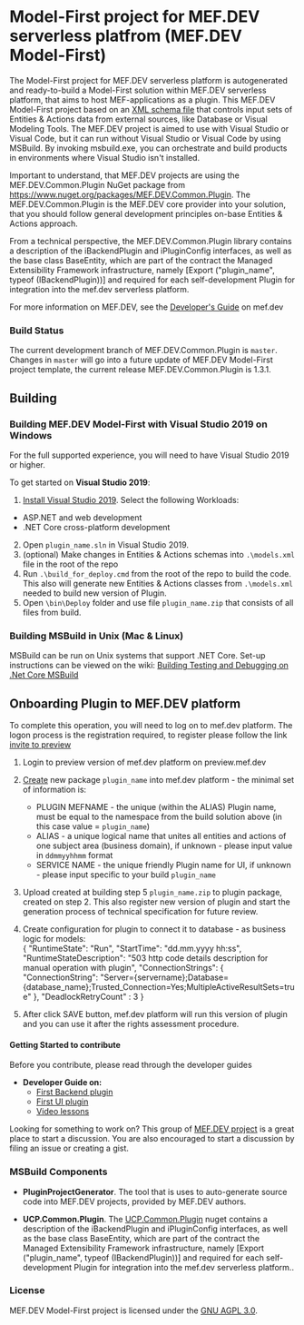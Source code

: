 ﻿# Model-First project for MEF.DEV serverless platfrom (MEF.DEV Model-First)

The Model-First project for MEF.DEV serverless platform is autogenerated and ready-to-build a Model-First solution within MEF.DEV serverless platform, that aims to host MEF-applications as a plugin. This MEF.DEV Model-First project based on an [XML schema file](https://mef.dev/images/sid.xsd) that controls input sets of Entities & Actions data from external sources, like Database or Visual Modeling Tools. The MEF.DEV project is aimed to use with Visual Studio or Visual Code, but it can run without Visual Studio or Visual Code by using MSBuild. By invoking msbuild.exe, you can orchestrate and build products in environments where Visual Studio isn't installed.

Important to understand, that MEF.DEV projects are using the MEF.DEV.Common.Plugin NuGet package from https://www.nuget.org/packages/MEF.DEV.Common.Plugin. The MEF.DEV.Common.Plugin is the MEF.DEV core provider into your solution, that you should follow general development principles on-base Entities & Actions approach.

From a technical perspective, the MEF.DEV.Common.Plugin library contains a description of the iBackendPlugin and iPluginСonfig interfaces, as well as the base class BaseEntity, which are part of the contract the Managed Extensibility Framework infrastructure, namely [Export ("plugin_name", typeof (IBackendPlugin))] and required for each self-development Plugin for integration into the mef.dev serverless platform.

For more information on MEF.DEV, see the [Developer's Guide](https://mef.dev/en/plugin_basics/introduction.php) on mef.dev

### Build Status

The current development branch of MEF.DEV.Common.Plugin is `master`. Changes in `master` will go into a future update of MEF.DEV Model-First project template, the current release MEF.DEV.Common.Plugin is 1.3.1.

## Building

### Building MEF.DEV Model-First with Visual Studio 2019 on Windows

For the full supported experience, you will need to have Visual Studio 2019 or higher.

To get started on **Visual Studio 2019**:

1. [Install Visual Studio 2019](https://www.visualstudio.com/vs/).  Select the following Workloads:
  - ASP.NET and web development
  - .NET Core cross-platform development
2. Open `plugin_name.sln` in Visual Studio 2019.
3. (optional) Make changes in Entities & Actions schemas into `.\models.xml` file in the root of the repo
4. Run `.\build_for_deploy.cmd` from the root of the repo to build the code. This also will generate new Entities & Actions classes from `.\models.xml` needed to build new version of Plugin.
5. Open `\bin\Deploy` folder and use file `plugin_name.zip` that consists of all files from build.

### Building MSBuild in Unix (Mac & Linux)

MSBuild can be run on Unix systems that support .NET Core. Set-up instructions can be viewed on the wiki: [Building Testing and Debugging on .Net Core MSBuild](https://github.com/dotnet/msbuild/blob/main/documentation/wiki/Building-Testing-and-Debugging-on-.Net-Core-MSBuild.md)

## Onboarding Plugin to MEF.DEV platform

To complete this operation, you will need to log on to mef.dev platform. The logon process is the registration required, to register please follow the link [invite to preview](https://preview.mef.dev/rflnk/9fJaM6YPHEo5Dc1pCMTHO5ynrm2OON6atMe3df%2fSaM5F%2bJeD%2bDywFisySLXJiGv4)
1. Login to preview version of mef.dev platform on preview.mef.dev
2. [Create](https://preview.mef.dev/store/service/create) new package `plugin_name` into mef.dev platform - the minimal set of information is:
   - PLUGIN MEFNAME - the unique (within the ALIAS) Plugin name, must be equal to the namespace from the build solution above (in this case value = `plugin_name`)
   - ALIAS - a unique logical name that unites all entities and actions of one subject area (business domain), if unknown - please input value in `ddmmyyhhmm` format
   - SERVICE NAME - the unique friendly Plugin name for UI, if unknown - please input specific to your build `plugin_name`
	
3. Upload created at building step 5 `plugin_name.zip` to plugin package, created on step 2. This also register new version of plugin and start the generation process of technical specification for future review.
4. Create configuration for plugin to connect it to database - as business logic for models:	
	{
  		"RuntimeState": "Run",
 		"StartTime": "dd.mm.yyyy hh:ss",
  		"RuntimeStateDescription": "503 http code details description for manual operation with plugin",
  		"ConnectionStrings": {
   			"ConnectionString": "Server={servername};Database={database_name};Trusted_Connection=Yes;MultipleActiveResultSets=true"
	  	},
  		"DeadlockRetryCount" : 3
	}
5. After click SAVE button, mef.dev platform will run this version of plugin and you can use it after the rights assessment procedure.

#### Getting Started to contribute

Before you contribute, please read through the developer guides

* **Developer Guide on:**
   - [First Backend plugin](https://mef.dev/en/backend_uIs_plugin/first_backend_plugin.php)
   - [First UI plugin](https://mef.dev/en/backend_uIs_plugin/first_ui_plugin.php)
   - [Video lessons](https://youtube.com/playlist?list=PLWtWlDCLjp8D8htSnSd0lreO5-w3pfli4)

Looking for something to work on? This group of [MEF.DEV project](https://mef.dev/en/member-login.php) is a great place to start a discussion.
You are also encouraged to start a discussion by filing an issue or creating a gist.

### MSBuild Components

* **PluginProjectGenerator**. The tool that is uses to auto-generate source code into MEF.DEV projects, provided by MEF.DEV authors.

* **UCP.Common.Plugin**. The [UCP.Common.Plugin](https://nuget.mef.dev/packages/UCP.Common.Plugin) nuget contains a description of the iBackendPlugin and iPluginСonfig interfaces, as well as the base class BaseEntity, which are part of the contract the Managed Extensibility Framework infrastructure, namely [Export ("plugin_name", typeof (IBackendPlugin))] and required for each self-development Plugin for integration into the mef.dev serverless platform..

### License

MEF.DEV Model-First project is licensed under the [GNU AGPL 3.0](https://github.com/mef-dev/tutorial-backend-plugin/blob/master/LICENSE).
